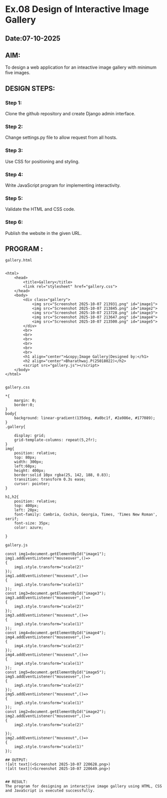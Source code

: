 # Ex.08 Design of Interactive Image Gallery
## Date:07-10-2025

## AIM:
To design a web application for an inteactive image gallery with minimum five images.

## DESIGN STEPS:

### Step 1:
Clone the github repository and create Django admin interface.

### Step 2:
Change settings.py file to allow request from all hosts.

### Step 3:
Use CSS for positioning and styling.

### Step 4:
Write JavaScript program for implementing interactivity.

### Step 5:
Validate the HTML and CSS code.

### Step 6:
Publish the website in the given URL.

## PROGRAM :


```
gallery.html


<html>
    <head>
        <title>Gallery</title>
        <link rel="stylesheet" href="gallery.css">
    </head>
    <body>
        <div class="gallery">
            <img src="Screenshot 2025-10-07 213931.png" id="image1">
            <img src="Screenshot 2025-10-07 213845.png" id="image2"> 
            <img src="Screenshot 2025-10-07 213728.png" id="image3">
            <img src="Screenshot 2025-10-07 213647.png" id="image4">
            <img src="Screenshot 2025-10-07 213500.png" id="image5">
        </div>
        <br>
        <br>
        <br>
        <br>
        <br>
        <br>
        <h1 align="center">&copy;Image Gallery|Designed by:</h1>
        <h2 align="center">Bharathwaj.P(25018022)</h2>
        <script src="gallery.js"></script>
    </body>
</html>


gallery.css

*{
    margin: 0;
    border:0;
}
body{
    background: linear-gradient(135deg, #a0bc1f, #2a986e, #177089);
}
.gallery{
    
    display: grid;
    grid-template-columns: repeat(5,2fr);
}
img{
    position: relative;
    top: 80px;
    width: 300px;
    left:60px;
    height: 400px;
    border:solid 10px rgba(25, 142, 188, 0.83);
    transition: transform 0.3s ease;
    cursor: pointer;
}

h1,h2{
    position: relative; 
    top: 400px;
    left: 20px;
    font-family: Cambria, Cochin, Georgia, Times, 'Times New Roman', serif;
    font-size: 35px;
    color: azure;
    
}

gallery.js

const img1=document.getElementById("image1");
img1.addEventListener("mouseover",()=>
{
    img1.style.transform="scale(2)"
});
img1.addEventListener("mouseout",()=>
{
    img1.style.transform="scale(1)"
});
const img3=document.getElementById("image3");
img3.addEventListener("mouseover",()=>
{
    img3.style.transform="scale(2)"
});
img3.addEventListener("mouseout",()=>
{
    img3.style.transform="scale(1)"
});
const img4=document.getElementById("image4");
img4.addEventListener("mouseover",()=>
{
    img4.style.transform="scale(2)"
});
img4.addEventListener("mouseout",()=>
{
    img4.style.transform="scale(1)"
});
const img5=document.getElementById("image5");
img5.addEventListener("mouseover",()=>
{
    img5.style.transform="scale(2)"
});
img5.addEventListener("mouseout",()=>
{
    img5.style.transform="scale(1)"
});
const img2=document.getElementById("image2");
img2.addEventListener("mouseover",()=>
{
    img2.style.transform="scale(2)"

});
img2.addEventListener("mouseout",()=>
{
    img2.style.transform="scale(1)"
});

## OUTPUT:
![alt text](<Screenshot 2025-10-07 220628.png>)
![alt text](<Screenshot 2025-10-07 220649.png>)


## RESULT:
The program for designing an interactive image gallery using HTML, CSS and JavaScript is executed successfully.

